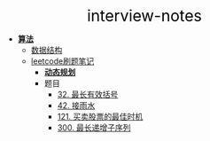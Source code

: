 <center><a href="#" target="_Self" style="font-size:28px;text-decoration:none;color:#000000;">interview-notes</a></center>

* [**算法**](算法/)
  * [数据结构](算法/datastructure/)
  * [leetcode刷题笔记](算法/leetcode/)
    * [**动态规划**](算法/leetcode/dp/)
    * 题目
      * [32. 最长有效括号](算法/leetcode/dp/32.%20最长有效括号)
      * [42. 接雨水](算法/leetcode/dp/42.%20接雨水)
      * [121. 买卖股票的最佳时机](算法/leetcode/dp/121.%20买卖股票的最佳时机)
      * [300. 最长递增子序列](算法/leetcode/dp/300.%20最长递增子序列)

